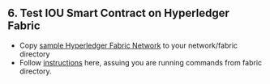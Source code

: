 ## 6. Test IOU Smart Contract on Hyperledger Fabric

* Copy [sample Hyperledger Fabric Network](https://github.com/TIBCOSoftware/dovetail/blob/master/docs/content/labs/network/fabric) to your network/fabric directory
* Follow [instructions](https://github.com/TIBCOSoftware/dovetail/blob/master/docs/content/labs/network/fabric/fabric_network.md) here, assuing you are running commands from fabric directory.